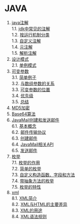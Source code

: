 # JAVA

1. [java注解](./java注解.md#java注解)    
 1.1. [jdk中常见的注解](./java注解.md#jdk中常见的注解)    
 1.2. [按运行机制分类](./java注解.md#按运行机制分类)    
 1.3. [自定义注解](./java注解.md#自定义注解)    
 1.4. [元注解](./java注解.md#元注解)    
 1.5. [解析注解](./java注解.md#解析注解)    
2. [设计模式](./设计模式.md#设计模式)    
 2.1. [单例模式](./单例模式.md#单例模式)    
3. [可变参数](./java可变参数.md#java可变参数)    
 3.1. [简单例子](./java可变参数.md#简单例子)    
 3.2. [与数组参数的关系](./java可变参数.md#与数组参数的关系)    
 3.3. [可变参数的位置](./java可变参数.md#可变参数的位置)    
 3.4. [优先级](./java可变参数.md#优先级)    
 3.5. [总结](./java可变参数.md#总结)    
4. [MD5加密](./MD5加密.md#md5加密)    
5. [Base64算法](./Base64算法.md#base64算法)    
6. [JavaMail创建和发送邮件](./JavaMail创建和发送邮件.md#javamail创建和发送邮件)    
 6.1. [基本概念](./JavaMail创建和发送邮件.md#基本概念)    
 6.2. [邮件传输协议](./JavaMail创建和发送邮件.md#邮件传输协议)    
 6.3. [创建邮件](./JavaMail创建和发送邮件.md#创建邮件)    
 6.4. [JavaMail相关API](./JavaMail创建和发送邮件.md#javamail相关api)    
 6.5. [发送邮件](./JavaMail创建和发送邮件.md#发送邮件)    
7. [枚举](./java枚举.md#java枚举)    
 7.1. [枚举的作用](./java枚举.md#枚举的作用)    
 7.2. [简单的枚举](./java枚举.md#简单的枚举)    
 7.3. [自定义构造函数、字段和方法](./java枚举.md#自定义构造函数字段和方法)    
 7.4. [带抽象方法的枚举](./java枚举.md#带抽象方法的枚举)    
 7.5. [枚举的特性](./java枚举.md#枚举的特性)    
8. [xml](./xml.md#xml)    
 8.1. [XML简介](./xml.md#xml简介)    
 8.2. [XML与HTML的主要差异](./xml.md#XML与HTML的主要差异)    
 8.3. [XML的用途](./xml.md#XML的用途)    
 8.4. [XML语法规则](./xml.md#XML语法规则)    
